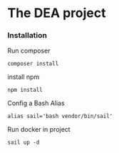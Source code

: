 # The DEA project

### Installation

Run composer

```
composer install
```

install npm
```
npm install
```

Config a Bash Alias

```
alias sail='bash vendor/bin/sail'
``` 

Run docker in project

```
sail up -d
```
